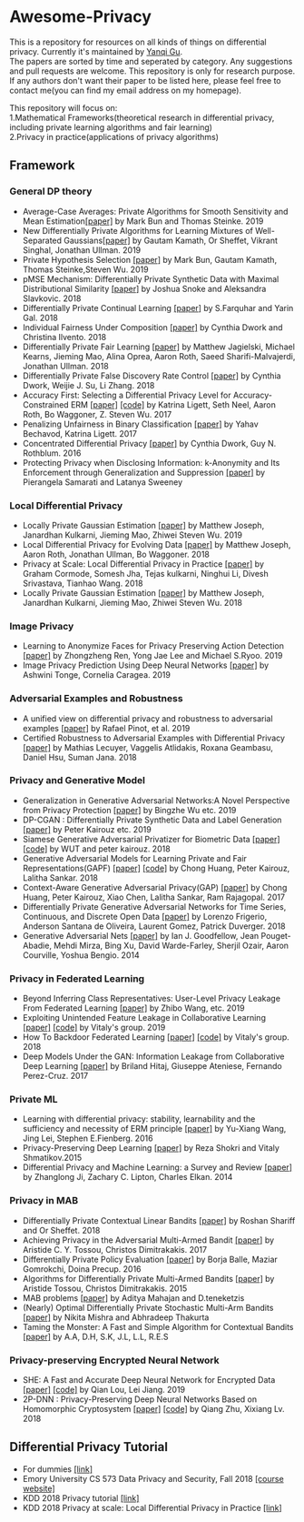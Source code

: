 # Awesome-Privacy  

This is a repository for resources on all kinds of things on differential privacy. Currently it's maintained by [Yanqi Gu](https://guyanqi.github.io).   
The papers are sorted by time and seperated by category. Any suggestions and pull requests are welcome. This repository is only for research purpose. If any authors don't want their paper to be listed here, please feel free to contact me(you can find my email address on my homepage).  

This repository will focus on:     
1.Mathematical Frameworks(theoretical research in differential privacy, including private learning algorithms and fair learning)   
2.Privacy in practice(applications of privacy algorithms)   

## Framework  
### General DP theory
* Average-Case Averages: Private Algorithms for Smooth Sensitivity and Mean Estimation[[paper]](https://arxiv.org/pdf/1906.02830.pdf) by Mark Bun and Thomas Steinke. 2019
* New Differentially Private Algorithms for Learning Mixtures of Well-Separated Gaussians[[paper]](https://arxiv.org/pdf/1909.03951.pdf) by Gautam Kamath, Or Sheffet, Vikrant Singhal, Jonathan Ullman. 2019 
* Private Hypothesis Selection [[paper]](https://arxiv.org/pdf/1905.13229.pdf) by Mark Bun, Gautam Kamath, Thomas Steinke,Steven Wu. 2019
* pMSE Mechanism: Differentially Private Synthetic Data with Maximal Distributional Similarity [[paper]](https://arxiv.org/pdf/1805.09392.pdf) by Joshua Snoke and Aleksandra Slavkovic. 2018
* Differentially Private Continual Learning [[paper]](https://arxiv.org/pdf/1902.06497.pdf) by S.Farquhar and Yarin Gal. 2018
* Individual Fairness Under Composition [[paper]](http://www.fatml.org/media/documents/individual_fairness_under_composition.pdf) by Cynthia Dwork and Christina Ilvento. 2018  
* Differentially Private Fair Learning [[paper]](https://arxiv.org/abs/1812.02696) by Matthew Jagielski, Michael Kearns, Jieming Mao, Alina Oprea, Aaron Roth, Saeed Sharifi-Malvajerdi, Jonathan Ullman. 2018  
* Differentially Private False Discovery Rate Control [[paper]](https://arxiv.org/abs/1807.04209) by Cynthia Dwork, Weijie J. Su, Li Zhang. 2018  
* Accuracy First: Selecting a Differential Privacy Level for Accuracy-Constrained ERM [[paper]](https://arxiv.org/abs/1705.10829) [[code]](https://github.com/steven7woo/Accuracy-First-Differential-Privacy) by Katrina Ligett, Seth Neel, Aaron Roth, Bo Waggoner, Z. Steven Wu. 2017  
* Penalizing Unfairness in Binary Classification [[paper]](https://arxiv.org/abs/1707.00044) by Yahav Bechavod, Katrina Ligett. 2017  
* Concentrated Differential Privacy [[paper]](https://arxiv.org/abs/1603.01887) by Cynthia Dwork, Guy N. Rothblum. 2016  
* Protecting Privacy when Disclosing Information: k-Anonymity and Its Enforcement through Generalization and Suppression [[paper]](https://epic.org/privacy/reidentification/Samarati_Sweeney_paper.pdf) by Pierangela Samarati and Latanya Sweeney  

### Local Differential Privacy  
* Locally Private Gaussian Estimation [[paper]](https://arxiv.org/abs/1811.08382) by Matthew Joseph, Janardhan Kulkarni, Jieming Mao, Zhiwei Steven Wu. 2019  
* Local Differential Privacy for Evolving Data [[paper]](https://arxiv.org/abs/1802.07128) by Matthew Joseph, Aaron Roth, Jonathan Ullman, Bo Waggoner. 2018  
* Privacy at Scale: Local Differential Privacy in Practice [[paper]](http://dimacs.rutgers.edu/~graham/pubs/papers/ldptutorial.pdf) by Graham Cormode, Somesh Jha, Tejas kulkarni, Ninghui Li, Divesh Srivastava, Tianhao Wang. 2018  
* Locally Private Gaussian Estimation [[paper]](https://arxiv.org/abs/1811.08382) by Matthew Joseph, Janardhan Kulkarni, Jieming Mao, Zhiwei Steven Wu. 2018  

### Image Privacy
* Learning to Anonymize Faces for Privacy Preserving Action Detection [[paper]](https://web.cs.ucdavis.edu/~yjlee/projects/eccv2018-privacy.pdf) by Zhongzheng Ren, Yong Jae Lee and Michael S.Ryoo. 2019
* Image Privacy Prediction Using Deep Neural Networks [[paper]](https://arxiv.org/pdf/1903.03695.pdf) by Ashwini Tonge, Cornelia Caragea. 2019

### Adversarial Examples and Robustness    
* A unified view on differential privacy and robustness to adversarial examples [[paper]](https://arxiv.org/abs/1906.07982) by Rafael Pinot, et al. 2019   
* Certified Robustness to Adversarial Examples with Differential Privacy [[paper]](https://arxiv.org/abs/1802.03471) by Mathias Lecuyer, Vaggelis Atlidakis, Roxana Geambasu, Daniel Hsu, Suman Jana. 2018  

### Privacy and Generative Model
* Generalization in Generative Adversarial Networks:A Novel Perspective from Privacy Protection [[paper]](https://arxiv.org/pdf/1908.07882.pdf) by Bingzhe Wu etc. 2019
* DP-CGAN : Differentially Private Synthetic Data and Label Generation [[paper]](http://openaccess.thecvf.com/content_CVPRW_2019/papers/CV-COPS/Torkzadehmahani_DP-CGAN_Differentially_Private_Synthetic_Data_and_Label_Generation_CVPRW_2019_paper.pdf) by Peter Kairouz etc. 2019
* Siamese Generative Adversarial Privatizer for Biometric Data [[paper]](https://arxiv.org/pdf/1804.08757.pdf) [[code]](https://github.com/WUT-ML/privacy) by WUT and peter kairouz. 2018
* Generative Adversarial Models for Learning Private and Fair Representations(GAPF) [[paper]](https://arxiv.org/abs/1807.05306) [[code]](https://github.com/cabreraalex/private-fair-GAN) by Chong Huang, Peter Kairouz, Lalitha Sankar. 2018
* Context-Aware Generative Adversarial Privacy(GAP) [[paper]](https://arxiv.org/abs/1710.09549) by Chong Huang, Peter Kairouz, Xiao Chen, Lalitha Sankar, Ram Rajagopal. 2017  
* Differentially Private Generative Adversarial Networks for Time Series, Continuous, and Discrete Open Data
 [[paper]](https://arxiv.org/abs/1901.02477) by Lorenzo Frigerio, Anderson Santana de Oliveira, Laurent Gomez, Patrick Duverger. 2018   
* Generative Adversarial Nets [[paper]](https://arxiv.org/abs/1406.2661) by Ian J. Goodfellow, Jean Pouget-Abadie, Mehdi Mirza, Bing Xu, David Warde-Farley, Sherjil Ozair, Aaron Courville, Yoshua Bengio. 2014  

### Privacy in Federated Learning  
* Beyond Inferring Class Representatives: User-Level Privacy Leakage From Federated Learning [[paper]](https://arxiv.org/pdf/1812.00535.pdf) by Zhibo Wang, etc. 2019
* Exploiting Unintended Feature Leakage in Collaborative Learning [[paper]](https://arxiv.org/pdf/1805.04049.pdf) [[code]](https://github.com/csong27/property-inference-collaborative-ml) by Vitaly's group. 2019
* How To Backdoor Federated Learning [[paper]](https://arxiv.org/abs/1807.00459) [[code]](https://github.com/ebagdasa/backdoor_federated_learning) by Vitaly's group. 2018
* Deep Models Under the GAN: Information Leakage from Collaborative Deep Learning [[paper]](https://arxiv.org/abs/1702.07464) by Briland Hitaj, Giuseppe Ateniese, Fernando Perez-Cruz. 2017  

### Private ML  
* Learning with differential privacy: stability, learnability and the sufficiency and necessity of ERM principle [[paper]](https://dl.acm.org/citation.cfm?id=3053465) by Yu-Xiang Wang, Jing Lei, Stephen E.Fienberg. 2016  
* Privacy-Preserving Deep Learning [[paper]](https://www.cs.cornell.edu/~shmat/shmat_ccs15.pdf) by Reza Shokri and Vitaly Shmatikov.2015  
* Differential Privacy and Machine Learning: a Survey and Review [[paper]](https://arxiv.org/abs/1412.7584) by Zhanglong Ji, Zachary C. Lipton, Charles Elkan. 2014  

### Privacy in MAB  
* Differentially Private Contextual Linear Bandits [[paper]](https://arxiv.org/pdf/1810.00068.pdf) by Roshan Shariff and Or Sheffet. 2018  
* Achieving Privacy in the Adversarial Multi-Armed Bandit [[paper]](https://arxiv.org/abs/1701.04222) by Aristide C. Y. Tossou, Christos Dimitrakakis. 2017  
* Differentially Private Policy Evaluation [[paper]](https://arxiv.org/abs/1603.02010) by Borja Balle, Maziar Gomrokchi, Doina Precup. 2016  
* Algorithms for Differentially Private Multi-Armed Bandits [[paper]](https://arxiv.org/abs/1511.08681) by Aristide Tossou, Christos Dimitrakakis. 2015  
* MAB problems [[paper]](http://web.eecs.umich.edu/faculty/teneketzis/papers/MAB-Survey.pdf) by Aditya Mahajan and D.teneketzis  
* (Nearly) Optimal Differentially Private Stochastic Multi-Arm Bandits [[paper]](http://auai.org/uai2015/proceedings/papers/58.pdf) by Nikita Mishra and Abhradeep Thakurta  
* Taming the Monster: A Fast and Simple Algorithm for Contextual Bandits [[paper]](http://proceedings.mlr.press/v32/agarwalb14.pdf) by A.A, D.H, S.K, J.L, L.L, R.E.S  

### Privacy-preserving Encrypted Neural Network
* SHE: A Fast and Accurate Deep Neural Network for Encrypted Data [[paper]](https://arxiv.org/abs/1906.00148) [[code]](https://github.com/safednn/SHE) by Qian Lou, Lei Jiang. 2019
* 2P-DNN : Privacy-Preserving Deep Neural Networks Based on Homomorphic Cryptosystem [[paper]](https://arxiv.org/abs/1807.08459) [[code]](https://github.com/zhustrong/pigstrong/tree/master/pigstrong) by Qiang Zhu, Xixiang Lv. 2018


## Differential Privacy Tutorial
* For dummies [[link]](https://robertovitillo.com/2016/07/29/differential-privacy-for-dummies/)
* Emory University CS 573 Data Privacy and Security, Fall 2018 [[course website]](http://www.cs.emory.edu/~lxiong/cs573/)
* KDD 2018 Privacy tutorial [[link]](https://sites.google.com/view/kdd2018privacytutorial)
* KDD 2018 Privacy at scale: Local Differential Privacy in Practice [[link]](https://sites.google.com/view/kdd2018-tutorial/home)

